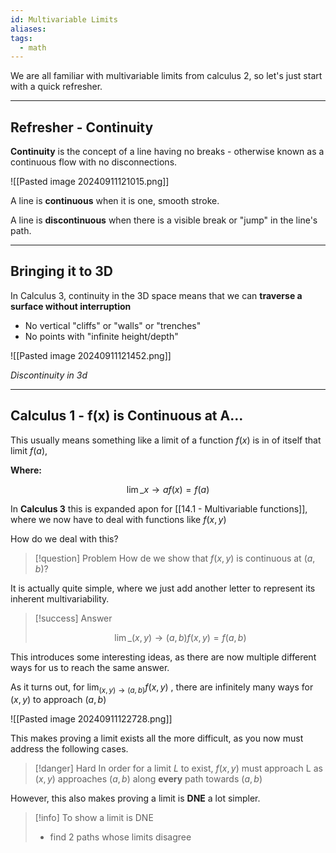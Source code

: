 ```yaml
---
id: Multivariable Limits
aliases: 
tags:
  - math
---
```


We are all familiar with multivariable limits from calculus 2, so let's just start with a quick refresher.

---

## Refresher - Continuity

**Continuity** is the concept of a line having no breaks - otherwise known as a continuous flow with no disconnections.

![[Pasted image 20240911121015.png]]

A line is **continuous** when it is one, smooth stroke.

A line is **discontinuous** when there is a visible break or "jump" in the line's path.

---

## Bringing it to 3D

In Calculus 3, continuity in the 3D space means that we can **traverse a surface without interruption**

- No vertical "cliffs" or "walls" or "trenches"
- No points with "infinite height/depth"

![[Pasted image 20240911121452.png]]

_Discontinuity in 3d_

---

## Calculus 1 - f(x) is Continuous at A...

This usually means something like a limit of a function $f(x)$ is in of itself that limit $f(a)$,

**Where:**

$$ \lim\_{x\rightarrow a} {f(x)} = f(a) $$

In **Calculus 3** this is expanded apon for [[14.1 - Multivariable functions]], where we now have to deal with functions like $f(x,y)$

How do we deal with this?

> [!question] Problem
> How de we show that $f(x,y)$ is continuous at $(a,b)$?

It is actually quite simple, where we just add another letter to represent its inherent multivariability.

> [!success] Answer
>
> $$ \lim\_{(x,y) \rightarrow (a,b)}{f(x,y)} = f(a,b)$$

This introduces some interesting ideas, as there are now multiple different ways for us to reach the same answer.

As it turns out, for $\lim_{(x,y) \rightarrow (a,b)}{f(x,y)}$ , there are infinitely many ways for $(x,y)$ to approach $(a,b)$

![[Pasted image 20240911122728.png]]

This makes proving a limit exists all the more difficult, as you now must address the following cases.

> [!danger] Hard
> In order for a limit $L$ to exist, $f(x,y)$ must approach L as $(x,y)$ approaches $(a,b)$ along **every** path towards $(a,b)$

However, this also makes proving a limit is **DNE** a lot simpler.

> [!info] To show a limit is DNE
>
> - find 2 paths whose limits disagree